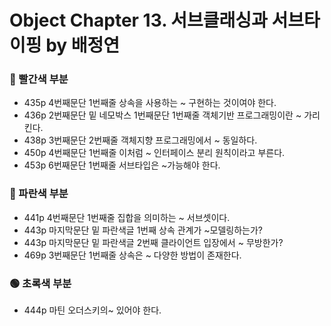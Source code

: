 # Object Chapter 13. 서브클래싱과 서브타이핑 by 배정연
### 🔴 빨간색 부분
* 435p 4번째문단 1번째줄 상속을 사용하는 ~ 구현하는 것이여야 한다.
* 436p 2번째문단 밑 네모박스 1번째문단 1번째줄 객체기반 프로그래밍이란 ~ 가리킨다.
* 438p 3번째문단 2번째줄 객체지향 프로그래밍에서 ~ 동일하다.
* 450p 4번째문단 1번째줄 이처럼 ~ 인터페이스 분리 원칙이라고 부른다.
* 453p 6번째문단 1번째줄 서브타입은 ~가능해야 한다.
### 🔵 파란색 부분
* 441p 4번째문단 1번째줄 집합을 의미하는 ~ 서브셋이다.
* 443p 마지막문단 밑 파란색글 1번째 상속 관계가 ~모델링하는가?
* 443p 마지막문단 밑 파란색글 2번째 클라이언트 입장에서 ~ 무방한가?
* 469p 3번째문단 1번째줄 상속은 ~ 다양한 방법이 존재한다. 
### 🟢 초록색 부분
* 444p 마틴 오더스키의~ 있어야 한다.
